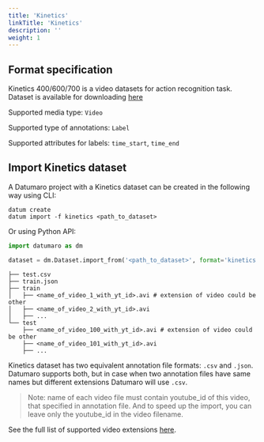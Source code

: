```yaml
---
title: 'Kinetics'
linkTitle: 'Kinetics'
description: ''
weight: 1
---
```


## Format specification

Kinetics 400/600/700 is a video datasets for action recognition task.
Dataset is available for downloading
[here](https://www.deepmind.com/open-source/kinetics)

Supported media type: `Video`

Supported type of annotations: `Label`

Supported attributes for labels: `time_start`, `time_end`

## Import Kinetics dataset

A Datumaro project with a Kinetics dataset can be created
in the following way using CLI:

```
datum create
datum import -f kinetics <path_to_dataset>
```

Or using Python API:

```python
import datumaro as dm

dataset = dm.Dataset.import_from('<path_to_dataset>', format='kinetics')
```

```
├── test.csv
├── train.json
├── train
│   ├── <name_of_video_1_with_yt_id>.avi # extension of video could be other
│   ├── <name_of_video_2_with_yt_id>.avi
│   ├── ...
└── test
    ├── <name_of_video_100_with_yt_id>.avi # extension of video could be other
    ├── <name_of_video_101_with_yt_id>.avi
    ├── ...
```

Kinetics dataset has two equivalent annotation file formats: `.csv` and
`.json`. Datumaro supports both, but in case when two annotation files have
same names but different extensions Datumaro will use `.csv`.

> Note: name of each video file must contain youtube_id of this video,
> that specified in annotation file. And to speed up the import, you can leave
> only the youtube_id in the video filename.

See the full list of supported video extensions [here](/docs/user-manual/media_formats.md).
